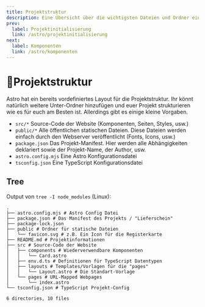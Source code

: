 ```yaml
---
title: Projektstruktur
description: Eine Übersicht über die wichtigsten Dateien und Ordner eines Astro-Projekts.
prev:
  label: Projektinitialisierung
  link: /astro/projektinitialisierung
next:
  label: Komponenten
  link: /astro/komponenten
---
```


# 🌲Projektstruktur

Astro hat ein bereits vordefiniertes Layout für die Projektstruktur. Ihr könnt natürlich weitere Unter-Ordner hinzufügen und euer Projekt strukturieren wie es für euch am Besten ist. Allerdings gibt es einige kleine Vorgaben.

- `src/*` Source-Code der Website (Komponenten, Seiten, Styles, usw.)
- `public/*` Alle öffentlichen statischen Dateien. Diese Dateien werden einfach durch den Webserver veröffentlicht (Fonts, Icons, usw.)
- `package.json` Das Projekt-Manifest. Hier werden alle Abhängigkeiten deklariert sowie der Projekt-Name, der Author, usw.
- `astro.config.mjs` Eine Astro Konfigurationsdatei
- `tsconfig.json` Eine TypeScript Konfigurationsdatei

## Tree

Output von `tree -I node_modules` (Linux):
```shell
.
├── astro.config.mjs # Astro Config Datei
├── package.json # Das Manifest des Projekts / "Lieferschein"
├── package-lock.json
├── public # Ordner für statische Dateien
│   └── favicon.svg # z.B. Ein Icon für die Registerkarte
├── README.md # Projektinformationen
├── src # Source-Code der Website
│   ├── components # Wiederverwendbare Komponenten
│   │   └── Card.astro
│   ├── env.d.ts # Definitionen für TypeScript Datentypen
│   ├── layouts # Templates/Vorlagen für die "pages"
│   │   └── Layout.astro # Die Standart-Vorlage
│   └── pages # URL-Mapped Webpages
│       └── index.astro
└── tsconfig.json # TypeScript Projekt-Config

6 directories, 10 files
```
